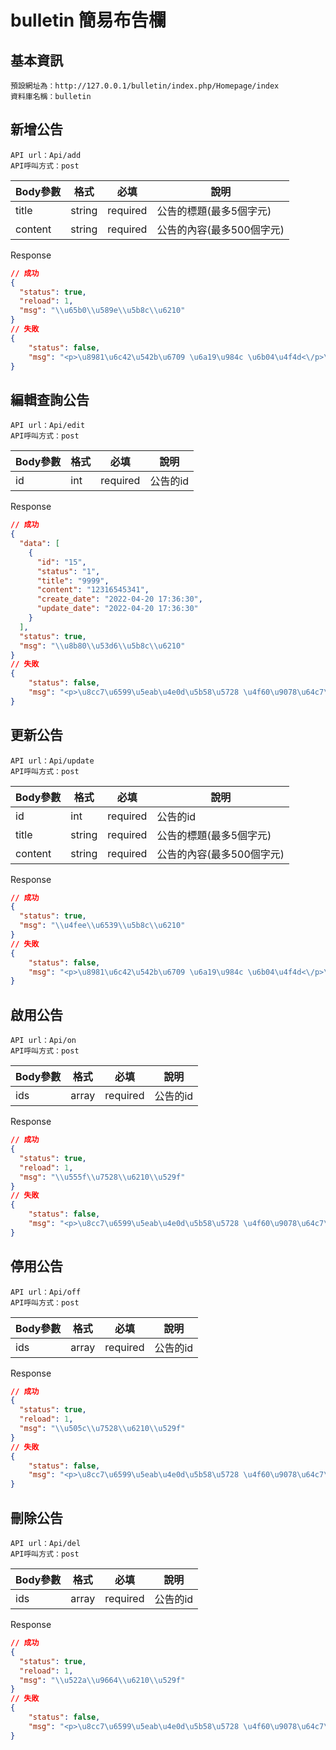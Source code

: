 # bulletin 簡易布告欄
## 基本資訊
````
預設網址為：http://127.0.0.1/bulletin/index.php/Homepage/index
資料庫名稱：bulletin
````
## 新增公告
````
API url：Api/add
API呼叫方式：post
````
|Body參數|格式|必填|說明|
| ------------ | ------------ | ------------ | ------------ |
|title|string|required|公告的標題(最多5個字元)|
|content|string|required|公告的內容(最多500個字元)|

Response
```json
// 成功
{
  "status": true,
  "reload": 1,
  "msg": "\\u65b0\\u589e\\u5b8c\\u6210"
}
// 失敗
{
    "status": false,
    "msg": "<p>\u8981\u6c42\u542b\u6709 \u6a19\u984c \u6b04\u4f4d<\/p>\n<p>\u8981\u6c42\u542b\u6709 \u516c\u544a\u5167\u5bb9 \u6b04\u4f4d<\/p>\n"
}
```
## 編輯查詢公告
````
API url：Api/edit
API呼叫方式：post
````
|Body參數|格式|必填|說明|
| ------------ | ------------ | ------------ | ------------ |
|id|int|required|公告的id|

Response
```json
// 成功
{
  "data": [
    {
      "id": "15",
      "status": "1",
      "title": "9999",
      "content": "12316545341",
      "create_date": "2022-04-20 17:36:30",
      "update_date": "2022-04-20 17:36:30"
    }
  ],
  "status": true,
  "msg": "\\u8b80\\u53d6\\u5b8c\\u6210"
}
// 失敗
{
    "status": false,
    "msg": "<p>\u8cc7\u6599\u5eab\u4e0d\u5b58\u5728 \u4f60\u9078\u64c7\u7684\u516c\u544a<\/p>\n"
}
```
## 更新公告
````
API url：Api/update
API呼叫方式：post
````
|Body參數|格式|必填|說明|
| ------------ | ------------ | ------------ | ------------ |
|id|int|required|公告的id|
|title|string|required|公告的標題(最多5個字元)|
|content|string|required|公告的內容(最多500個字元)|

Response
```json
// 成功
{
  "status": true,
  "msg": "\\u4fee\\u6539\\u5b8c\\u6210"
}
// 失敗
{
    "status": false,
    "msg": "<p>\u8981\u6c42\u542b\u6709 \u6a19\u984c \u6b04\u4f4d<\/p>\n"
}
```
## 啟用公告
````
API url：Api/on
API呼叫方式：post
````
|Body參數|格式|必填|說明|
| ------------ | ------------ | ------------ | ------------ |
|ids|array|required|公告的id|

Response
```json
// 成功
{
  "status": true,
  "reload": 1,
  "msg": "\\u555f\\u7528\\u6210\\u529f"
}
// 失敗
{
    "status": false,
    "msg": "<p>\u8cc7\u6599\u5eab\u4e0d\u5b58\u5728 \u4f60\u9078\u64c7\u7684\u516c\u544a<\/p>\n"
}
```
## 停用公告
````
API url：Api/off
API呼叫方式：post
````
|Body參數|格式|必填|說明|
| ------------ | ------------ | ------------ | ------------ |
|ids|array|required|公告的id|

Response
```json
// 成功
{
  "status": true,
  "reload": 1,
  "msg": "\\u505c\\u7528\\u6210\\u529f"
}
// 失敗
{
    "status": false,
    "msg": "<p>\u8cc7\u6599\u5eab\u4e0d\u5b58\u5728 \u4f60\u9078\u64c7\u7684\u516c\u544a<\/p>\n"
}
```
## 刪除公告
````
API url：Api/del
API呼叫方式：post
````
|Body參數|格式|必填|說明|
| ------------ | ------------ | ------------ | ------------ |
|ids|array|required|公告的id|

Response
```json
// 成功
{
  "status": true,
  "reload": 1,
  "msg": "\\u522a\\u9664\\u6210\\u529f"
}
// 失敗
{
    "status": false,
    "msg": "<p>\u8cc7\u6599\u5eab\u4e0d\u5b58\u5728 \u4f60\u9078\u64c7\u7684\u516c\u544a<\/p>\n"
}
```
